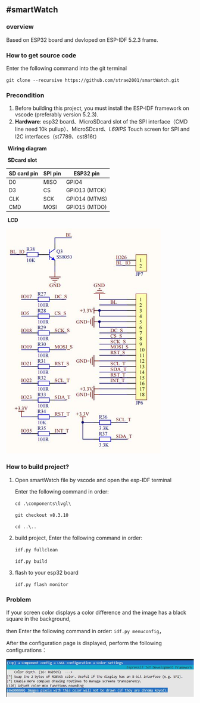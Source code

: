 ## **#smartWatch**

### overview

Based on ESP32 board and devloped on ESP-IDF 5.2.3 frame.



### How to get source code

Enter the following command into the git terminal

 `git clone --recursive https://github.com/strae2001/smartWatch.git`



### Precondition

1. Before building this project,  you must install the ESP-IDF framework on vscode (preferably version 5.2.3).
2. **Hardware**:  esp32 board、MicroSDcard slot of the SPI interface（CMD line need 10k pullup）、MicroSDcard、*I.69IPS* Touch screen for SPI and I2C interfaces（st7789、cst816t）

​		**Wiring diagram**

​		**SDcard slot**

| SD card pin | SPI pin | ESP32 pin     |
| ----------- | ------- | ------------- |
| D0          | MISO    | GPIO4         |
| D3          | CS      | GPIO13 (MTCK) |
| CLK         | SCK     | GPIO14 (MTMS) |
| CMD         | MOSI    | GPIO15 (MTDO) |

​		**LCD**

![](readme/02.jpg)



### How to build project? 

1. Open smartWatch file by vscode  and open the esp-IDF terminal

   Enter the following command in order:  

   `cd .\components\lvgl\`

   `git checkout v8.3.10`

   `cd ..\..`


3. build project, Enter the following command in order: 

   `idf.py fullclean`

   `idf.py build`

4. flash to your esp32 board

   `idf.py flash monitor`





### Problem

If your screen color displays a color difference and the image has a black square in the background, 

then Enter the following command in order:  `idf.py menuconfig`，

After the configuration page is displayed, perform the following configurations：

![](readme/01.jpg)



